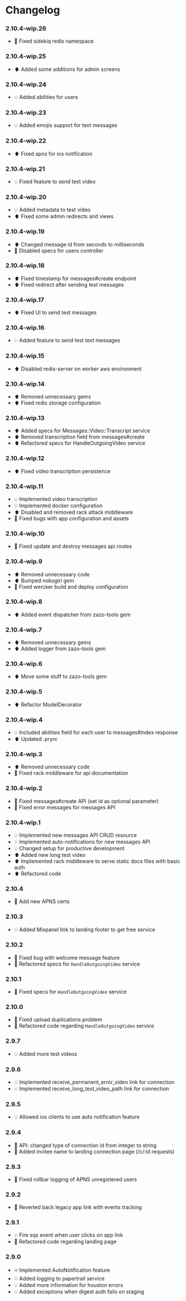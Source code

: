 # Changelog

### 2.10.4-wip.26
- :hammer: Fixed sidekiq redis namespace

### 2.10.4-wip.25
- :arrow_up: Added some additions for admin screens

### 2.10.4-wip.24
- :bulb: Added abilities for users

### 2.10.4-wip.23
- :bulb: Added emojis support for text messages

### 2.10.4-wip.22
- :arrow_up: Fixed apns for ios notification

### 2.10.4-wip.21
- :bulb: Fixed feature to send test video

### 2.10.4-wip.20
- :bulb: Added metadata to test video
- :arrow_up: Fixed some admin redirects and views

### 2.10.4-wip.19
- :arrow_up: Changed message id from seconds to milliseconds
- :hammer: Disabled specs for users controller

### 2.10.4-wip.18
- :arrow_up: Fixed timestamp for messages#create endpoint
- :arrow_up: Fixed redirect after sending test messages

### 2.10.4-wip.17
- :arrow_up: Fixed UI to send test messages

### 2.10.4-wip.16
- :bulb: Added feature to send test text messages

### 2.10.4-wip.15
- :arrow_up: Disabled redis-server on worker aws environment

### 2.10.4-wip.14
- :arrow_up: Removed unnecessary gems
- :arrow_up: Fixed redis storage configuration

### 2.10.4-wip.13
- :arrow_up: Added specs for Messages::Video::Transcript service
- :arrow_up: Removed transcription field from messages#create
- :arrow_up: Refactored specs for HandleOutgoingVideo service

### 2.10.4-wip.12
- :arrow_up: Fixed video transcription persistence

### 2.10.4-wip.11
- :bulb: Implemented video transcription
- :bulb: Implemented docker configuration
- :arrow_up: Disabled and removed rack attack middleware
- :hammer: Fixed bugs with app configuration and assets

### 2.10.4-wip.10
- :hammer: Fixed update and destroy messages api routes

### 2.10.4-wip.9
- :arrow_up: Removed unnecessary code
- :arrow_up: Bumped nokogiri gem
- :hammer: Fixed wercker build and deploy configuration

### 2.10.4-wip.8
- :arrow_up: Added event dispatcher from zazo-tools gem

### 2.10.4-wip.7
- :arrow_up: Removed unnecessary gems
- :arrow_up: Added logger from zazo-tools gem

### 2.10.4-wip.6
- :arrow_up: Move some stuff to zazo-tools gem

### 2.10.4-wip.5
- :arrow_up: Refactor ModelDecorator

### 2.10.4-wip.4
- :bulb: Included abilities field for each user to messages#index response
- :arrow_up: Updated .pryrc

### 2.10.4-wip.3
- :arrow_up: Removed unnecessary code
- :hammer: Fixed rack middleware for api documentation

### 2.10.4-wip.2
- :hammer: Fixed messages#create API (set id as optional parameter)
- :hammer: Fixed error messages for messages API

### 2.10.4-wip.1
- :bulb: Implemented new messages API CRUD resource
- :bulb: Implemented auto-notifications for new messages API
- :bulb: Changed setup for productive development
- :arrow_up: Added new long test video
- :arrow_up: Implemented rack middleware to serve static docs files with basic auth
- :arrow_up: Refactored code

### 2.10.4
- :hammer: Add new APNS certs

### 2.10.3
- :bulb: Added Mixpanel link to landing footer to get free service

### 2.10.2
- :hammer: Fixed bug with welcome message feature
- :hammer: Refactored specs for `HandleOutgoingVideo` service

### 2.10.1
- :hammer: Fixed specs for `HandleOutgoingVideo` service

### 2.10.0
- :hammer: Fixed upload duplications problem
- :hammer: Refactored code regarding `HandleOutgoingVideo` service

### 2.9.7
- :bulb: Added more test videos

### 2.9.6
- :bulb: Implemented receive_permanent_error_video link for connection
- :bulb: Implemented receive_long_test_video_path link for connection

### 2.9.5
- :bulb: Allowed ios clients to use auto notification feature

### 2.9.4
- :hammer: API: changed type of connection id from integer to string
- :hammer: Added invitee name to landing connection page (/c/:id requests)

### 2.9.3
- :hammer: Fixed rollbar logging of APNS unregistered users

### 2.9.2
- :hammer: Reverted back legacy app link with events tracking

### 2.9.1
- :bulb: Fire sqs event when user clicks on app link
- :hammer: Refactored code regarding landing page

### 2.9.0
- :star: Implemented AutoNotification feature
- :bulb: Added logging to papertrail service
- :bulb: Added more information for houston errors
- :bulb: Added exceptions when digest auth fails on staging
